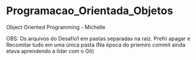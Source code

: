 # Programacao_Orientada_Objetos

Object Oriented Programming - Michelle

OBS:
Os arquivos do Desafio1 em pastas separadas na raiz. Prefri apagar e Recomitar tudo em uma única pasta (Na época do priemiro commit ainda etava aprendendo a lidar com o Git)
